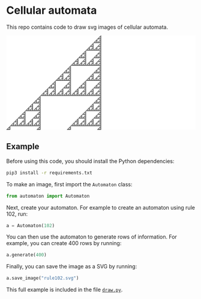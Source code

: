 Cellular automata
=================

This repo contains code to draw svg images of cellular automata.

![Rule 102](rule102.png)

Example
-------
Before using this code, you should install the Python dependencies:

```bash
pip3 install -r requirements.txt
```

To make an image, first import the `Automaton` class:

```python
from automaton import Automaton
```

Next, create your automaton. For example to create an automaton using rule 102, run:

```python
a = Automaton(102)
```

You can then use the automaton to generate rows of information. For example,
you can create 400 rows by running:

```python
a.generate(400)
```

Finally, you can save the image as a SVG by running:

```python
a.save_image("rule102.svg")
```

This full example is included in the file [`draw.py`](/draw.py).
